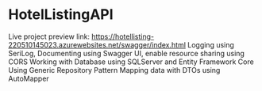 # HotelListingAPI
Live project preview link: https://hotellisting-220510145023.azurewebsites.net/swagger/index.html 
Logging using SeriLog, Documenting using Swagger UI, enable resource sharing using CORS 
Working with Database using SQLServer and Entity Framework Core 
Using Generic Repository Pattern 
Mapping data with DTOs using AutoMapper 

